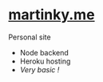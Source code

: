 # [martinky.me](http://www.martinky.me)
Personal site

- Node backend
- Heroku hosting
- _Very basic !_